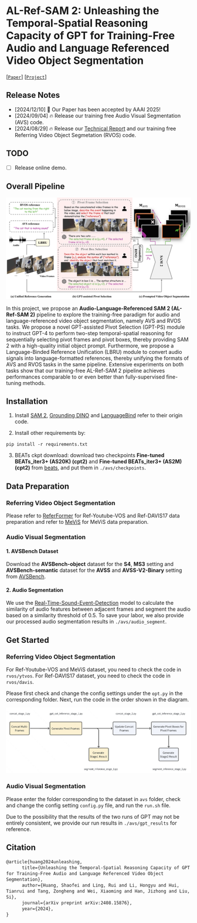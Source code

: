 # AL-Ref-SAM 2: Unleashing the Temporal-Spatial Reasoning Capacity of GPT for Training-Free Audio and Language Referenced Video Object Segmentation

[[`Paper`](https://arxiv.org/pdf/2408.15876)] [[`Project`](https://github.com/appletea233/AL-Ref-SAM2)] 


## Release Notes
*  [2024/12/10] 🎉 Our Paper has been accepted by AAAI 2025!
*  [2024/09/04] 🔥 Release our training free Audio Visual Segmentation (AVS) code.
*  [2024/08/29] 🔥 Release our [Technical Report](https://arxiv.org/pdf/2408.15876) and our training free Referring Video Object Segmetation (RVOS) code.

## TODO

* [ ] Release online demo.

## Overall Pipeline

![AL-Ref-SAM 2 architecture](assets/pipeline.png?raw=true)



In this project, we propose an **Audio-Language-Referenced SAM 2 (AL-Ref-SAM 2)** pipeline to explore the training-free paradigm for audio and language-referenced video object segmentation, namely AVS and RVOS tasks.  We propose
a novel GPT-assisted Pivot Selection (GPT-PS) module to
instruct GPT-4 to perform two-step temporal-spatial reasoning for sequentially selecting pivot frames and pivot boxes,
thereby providing SAM 2 with a high-quality initial object
prompt. Furthermore, we propose a Language-Binded Reference Unification (LBRU) module to convert audio signals
into language-formatted references, thereby unifying the formats of AVS and RVOS tasks in the same pipeline. Extensive
experiments on both tasks show that our training-free AL-Ref-SAM 2 pipeline achieves performances comparable to
or even better than fully-supervised fine-tuning methods.


## Installation 


1. Install [SAM 2](https://github.com/facebookresearch/segment-anything-2), [Grounding DINO](https://github.com/IDEA-Research/GroundingDINO) and  [LanguageBind](https://github.com/PKU-YuanGroup/LanguageBind) refer to their origin code.

2. Install other requirements by:
```
pip install -r requirements.txt
```

3. BEATs ckpt download: download two checkpoints **Fine-tuned BEATs_iter3+ (AS20K) (cpt2)** and **Fine-tuned BEATs_iter3+ (AS2M) (cpt2)** from [beats](https://github.com/microsoft/unilm/tree/master/beats), and put them in `./avs/checkpoints`.


## Data Preparation

### Referring Video Object Segmentation

Please refer to [ReferFormer](https://github.com/wjn922/ReferFormer) for Ref-Youtube-VOS and Ref-DAVIS17 data preparation and refer to [MeViS](https://github.com/henghuiding/MeViS) for MeViS data preparation.

### Audio Visual Segmentation

#### 1. AVSBench Dataset

Download the **AVSBench-object** dataset for the **S4**, **MS3** setting and **AVSBench-semantic** dataset for the **AVSS** and **AVSS-V2-Binary** setting from [AVSBench](http://www.avlbench.opennlplab.cn/download).



#### 2. Audio Segmentation

We use the [Real-Time-Sound-Event-Detection](https://github.com/robertanto/Real-Time-Sound-Event-Detection) model to calculate the similarity of audio features between adjacent frames and segment the audio based on a similarity threshold of 0.5.
To save your labor, we also provide our processed audio segmentation results in `./avs/audio_segment`.



## Get Started

### Referring Video Object Segmentation

For Ref-Youtube-VOS and MeViS dataset, you need to check the code in `rvos/ytvos`. For Ref-DAVIS17 dataset, you need to check the code in `rvos/davis`.

Please first check and change the config settings under the `opt.py` in the corresponding folder. 
Next, run the code in the order shown in the diagram.

![code pipeline](assets/code_pipeline.png?raw=true)

### Audio Visual Segmentation

Please enter the folder corresponding to the dataset in `avs` folder, check and change the config setting `config.py` file, and run the `run.sh` file.

Due to the possibility that the results of the two runs of GPT may not be entirely consistent, we provide our run results in `./avs/gpt_results` for reference.

## Citation
```
@article{huang2024unleashing,
      title={Unleashing the Temporal-Spatial Reasoning Capacity of GPT for Training-Free Audio and Language Referenced Video Object Segmentation}, 
      author={Huang, Shaofei and Ling, Rui and Li, Hongyu and Hui, Tianrui and Tang, Zongheng and Wei, Xiaoming and Han, Jizhong and Liu, Si},
      journal={arXiv preprint arXiv:2408.15876},
      year={2024},
}
```
